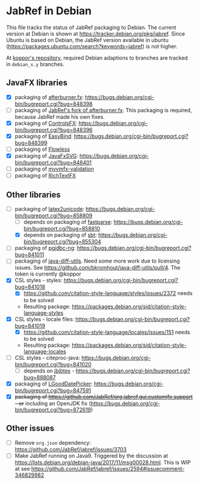 # JabRef in Debian

This file tracks the status of JabRef packaging to Debian.
The current version at Debian is shown at <https://tracker.debian.org/pkg/jabref>.
Since Ubuntu is based on Debian, the JabRef version available in ubuntu (<https://packages.ubuntu.com/search?keywords=jabref>) is not higher.

At [koppor's repository](https://github.com/koppor/jabref/), required Debian adaptions to branches are tracked in `debian_x.y` branches.

## JavaFX libraries

- [x] packaging of [afterburner.fx](http://afterburner.adam-bien.com/): https://bugs.debian.org/cgi-bin/bugreport.cgi?bug=848398
- [ ] packaging of [JabRef's fork of afterburner.fx](https://github.com/JabRef/afterburner.fx).
  This packaging is required, because JabRef made his own fixes.
- [x] packaging of [ControlsFX](http://fxexperience.com/controlsfx/): https://bugs.debian.org/cgi-bin/bugreport.cgi?bug=848396
- [x] packaging of [EasyBind](https://github.com/TomasMikula/EasyBind): https://bugs.debian.org/cgi-bin/bugreport.cgi?bug=848399
- [ ] packaging of [Flowless](https://github.com/TomasMikula/Flowless)
- [x] packaging of [JavaFxSVG](https://github.com/codecentric/javafxsvg): https://bugs.debian.org/cgi-bin/bugreport.cgi?bug=848401
- [ ] packaging of [mvvmfx-validation](https://github.com/sialcasa/mvvmFX/tree/develop/mvvmfx-validation)
- [ ] packaging of [RichTextFX](https://github.com/TomasMikula/RichTextFX)

## Other libraries

- [ ] packaging of [latex2unicode](https://github.com/tomtung/latex2unicode): https://bugs.debian.org/cgi-bin/bugreport.cgi?bug=858809
  - [ ] depends on packaging of [fastparse](https://github.com/lihaoyi/fastparse): https://bugs.debian.org/cgi-bin/bugreport.cgi?bug=858810
  - [x] depends on packaging of [sbt](https://github.com/sbt/sbt): https://bugs.debian.org/cgi-bin/bugreport.cgi?bug=855304
- [ ] packaging of [pgjdbc-ng](http://impossibl.github.io/pgjdbc-ng/): https://bugs.debian.org/cgi-bin/bugreport.cgi?bug=841011
- [ ] packaging of [java-diff-utils](https://github.com/bkromhout/java-diff-utils/). Need some more work due to licensing issues. See https://github.com/bkromhout/java-diff-utils/pull/4. The token is currently @koppor
- [x] CSL styles - styles: https://bugs.debian.org/cgi-bin/bugreport.cgi?bug=841018 
  - [x] https://github.com/citation-style-language/styles/issues/2372 needs to be solved
  - Resulting package: https://packages.debian.org/sid/citation-style-language-styles
- [x] CSL styles - locale files: https://bugs.debian.org/cgi-bin/bugreport.cgi?bug=841019
  - [x] https://github.com/citation-style-language/locales/issues/151 needs to be solved
  - Resulting package: https://packages.debian.org/sid/citation-style-language-locales
- [ ] CSL styles - citeproc-java: https://bugs.debian.org/cgi-bin/bugreport.cgi?bug=841020
  - [ ] depends on [jbibtex](https://github.com/jbibtex/jbibtex) - https://bugs.debian.org/cgi-bin/bugreport.cgi?bug=888087
- [x] packaging of [LGoodDatePicker](https://github.com/LGoodDatePicker/LGoodDatePicker): https://bugs.debian.org/cgi-bin/bugreport.cgi?bug=847591
- [x] <s>packaging of https://github.com/JabRef/org.jabref.gui.customjfx.support - or</s> including an OpenJDK fix (https://bugs.debian.org/cgi-bin/bugreport.cgi?bug=872619)

## Other issues

- [ ] Remove `org.json` dependency: https://github.com/JabRef/jabref/issues/3703
- [ ] Make JabRef running on Java9. Triggered by the discussion at https://lists.debian.org/debian-java/2017/11/msg00028.html. This is WIP at see https://github.com/JabRef/jabref/issues/2594#issuecomment-346829982
